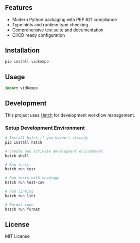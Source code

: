# 



## Features

- Modern Python packaging with PEP 621 compliance
- Type hints and runtime type checking
- Comprehensive test suite and documentation
- CI/CD ready configuration

## Installation

```bash
pip install vidkompo
```

## Usage

```python
import vidkompo
```

## Development

This project uses [Hatch](https://hatch.pypa.io/) for development workflow management.

### Setup Development Environment

```bash
# Install hatch if you haven't already
pip install hatch

# Create and activate development environment
hatch shell

# Run tests
hatch run test

# Run tests with coverage
hatch run test-cov

# Run linting
hatch run lint

# Format code
hatch run format
```

## License

MIT License 